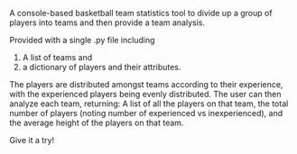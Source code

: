 A console-based basketball team statistics tool to divide up a group of players into teams and then provide a team analysis.

Provided with a single .py file including
1) A list of teams and
2) a dictionary of players and their attributes.

The players are distributed amongst teams according to their experience, with the experienced players being evenly distributed.
The user can then analyze each team, returning:
A list of all the players on that team,
the total number of players (noting number of experienced vs inexperienced), and
the average height of the players on that team.

Give it a try!